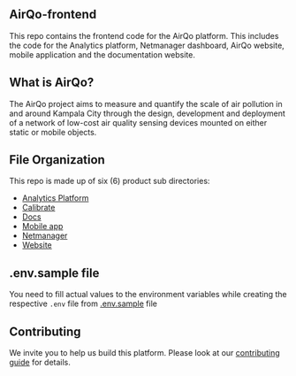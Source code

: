 ## AirQo-frontend

This repo contains the frontend code for the AirQo platform. This includes the code for the Analytics platform, Netmanager dashboard, AirQo website, mobile application and the documentation website.

## What is AirQo?

The AirQo project aims to measure and quantify the scale of air pollution in and around Kampala City through the design, development and deployment of a network of low-cost air quality sensing devices mounted on either static or mobile objects.

## File Organization

This repo is made up of six (6) product sub directories:

- [Analytics Platform](/platform/)
- [Calibrate](/calibrate/)
- [Docs](/docs/)
- [Mobile app](/mobile/)
- [Netmanager](/netmanager/)
- [Website](/website/)

## .env.sample file

You need to fill actual values to the environment variables while creating the respective `.env` file from [.env.sample](./.env.sample) file

## Contributing

We invite you to help us build this platform. Please look at our [contributing guide](/CONTRIBUTING.md) for details.
